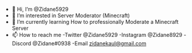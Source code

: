 - 👋 Hi, I’m @Zidane5929
- 👀 I’m interested in Server Moderator (Minecraft)
- 🌱 I’m currently learning How to professionally Moderate a Minecraft Server
- 📫 How to reach me -Twitter @Zidane5929
                     -Instagram @Zidane8929
                     -Discord @Zidane#0938
                     -Email zidanekaul@gmail.com

<!---
Zidane5929/Zidane5929 is a ✨ special ✨ repository because its `README.md` (this file) appears on your GitHub profile.
You can click the Preview link to take a look at your changes.
--->

